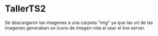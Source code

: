 # TallerTS2
Se descargaron las imagenes a una carpeta "img" ya que las url de las imagenes generaban un ícono de imagen rota al usar el live server. 
